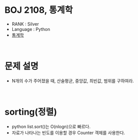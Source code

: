 # BOJ 2108, 통계학

- RANK : Silver
- Language : Python
- [통계학](https://www.acmicpc.net/problem/2108)

<br/>

# 문제 설명

- N개의 수가 주어졌을 때, 산술평균, 중앙값, 최빈값, 범위를 구하여라.

<br/>

# sorting(정렬)

- python list.sort()는 O(nlogn)으로 빠르다.
- 자료가 나타나는 빈도를 이용할 경우 Counter 객체를 사용한다.
